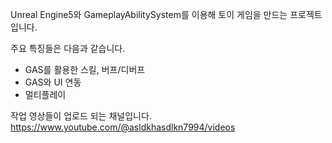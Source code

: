Unreal Engine5와 GameplayAbilitySystem를 이용해 토이 게임을 만드는 프로젝트입니다.

주요 특징들은 다음과 같습니다.
- GAS를 활용한 스킬, 버프/디버프
- GAS와 UI 연동
- 멀티플레이

작업 영상들이 업로드 되는 채널입니다.
https://www.youtube.com/@asldkhasdlkn7994/videos 
